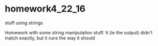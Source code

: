 # homework4_22_16
stuff using strings

Homework with some string manipulation stuff.
It (ie the output) didn't match exactly, but it runs the way it should
